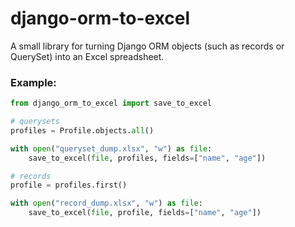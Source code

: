 # django-orm-to-excel

A small library for turning Django ORM objects (such as records or QuerySet) into an Excel spreadsheet.

### Example:

```python
from django_orm_to_excel import save_to_excel

# querysets
profiles = Profile.objects.all()

with open("queryset_dump.xlsx", "w") as file:
    save_to_excel(file, profiles, fields=["name", "age"])

# records
profile = profiles.first()

with open("record_dump.xlsx", "w") as file:
    save_to_excel(file, profile, fields=["name", "age"])
```
